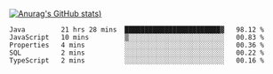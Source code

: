[![Anurag's GitHub stats](https://github-readme-stats.vercel.app/api?username=Old-Camel&show_icons=true&theme=dark))](https://github.com/anuraghazra/github-readme-stats)
<!--START_SECTION:waka-->
```text
Java         21 hrs 28 mins  ████████████████████████▓   98.12 % 
JavaScript   10 mins         ▒░░░░░░░░░░░░░░░░░░░░░░░░   00.83 % 
Properties   4 mins          ░░░░░░░░░░░░░░░░░░░░░░░░░   00.36 % 
SQL          2 mins          ░░░░░░░░░░░░░░░░░░░░░░░░░   00.22 % 
TypeScript   2 mins          ░░░░░░░░░░░░░░░░░░░░░░░░░   00.16 % 
```
<!--END_SECTION:waka-->

